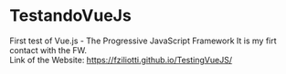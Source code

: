 # TestandoVueJs
First test of Vue.js - The Progressive JavaScript Framework
It is my firt contact with the FW. <br>
Link of the Website: https://fziliotti.github.io/TestingVueJS/
